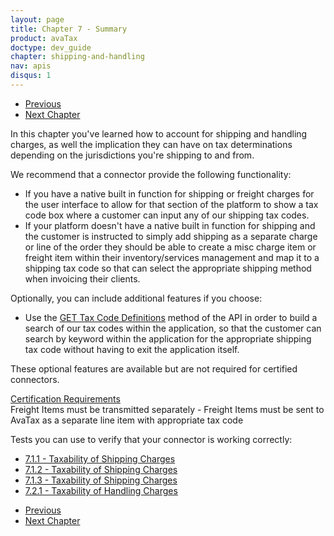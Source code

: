 ```yaml
---
layout: page
title: Chapter 7 - Summary
product: avaTax
doctype: dev_guide
chapter: shipping-and-handling
nav: apis
disqus: 1
---
```


<ul class="pager">
  <li class="previous"><a href="/avatax/dev-guide/shipping-and-handling/taxability-of-handling-charges"><i class="glyphicon glyphicon-chevron-left"></i>Previous</a></li>
  <li class="next"><a href="/avatax/dev-guide/exemptions/">Next Chapter<i class="glyphicon glyphicon-chevron-right"></i></a></li>
</ul>
In this chapter you've learned how to account for shipping and handling charges, as well the implication they can have on tax determinations depending on the jurisdictions you're shipping to and from.

We recommend that a connector provide the following functionality:
<ul class="dev-guide-list">
  <li>If you have a native built in function for shipping or freight charges for the user interface to allow for that section of the platform to show a tax code box where a customer can input any of our shipping tax codes.</li>
  <li>If your platform doesn't have a native built in function for shipping and the customer is instructed to simply add shipping as a separate charge or line of the order they should be able to create a misc charge item or freight item within their inventory/services management and map it to a shipping tax code so that can select the appropriate shipping method when invoicing their clients.</li>
</ul>

Optionally, you can include additional features if you choose:
<ul class="dev-guide-list">
  <li>Use the <a class="dev-guide-link" href="https://rest.avatax.com/swagger/ui/index.html#!/Definitions/ListTaxCodes">GET Tax Code Definitions</a> method of the API in order to build a search of our tax codes within the application, so that the customer can search by keyword within the application for the appropriate shipping tax code without having to exit the application itself.</li>
</ul>

These optional features are available but are not required for certified connectors.

<div class="dev-guide-certification">
<div class="dev-guide-certification-heading"><a href="/certification/avatax/use-tax/">Certification Requirements</a></div>
<div class="dev-guide-certification-content">
Freight Items must be transmitted separately - Freight Items must be sent to AvaTax as a separate line item with appropriate tax code
</div>
</div>

Tests you can use to verify that your connector is working correctly:
<ul class="dev-guide-list">
    <li><a class="dev-guide-link" href="/avatax/dev-guide/shipping-and-handling/taxability-of-shipping-charges/#test1">7.1.1 - Taxability of Shipping Charges</a></li>
    <li><a class="dev-guide-link" href="/avatax/dev-guide/shipping-and-handling/taxability-of-shipping-charges/#test2">7.1.2 - Taxability of Shipping Charges</a></li>
    <li><a class="dev-guide-link" href="/avatax/dev-guide/shipping-and-handling/taxability-of-shipping-charges/#test3">7.1.3 - Taxability of Shipping Charges</a></li>
    <li><a class="dev-guide-link" href="/avatax/dev-guide/shipping-and-handling/taxability-of-handling-charges/#test1">7.2.1 - Taxability of Handling Charges</a></li>
</ul>

<ul class="pager">
  <li class="previous"><a href="/avatax/dev-guide/shipping-and-handling/taxability-of-handling-charges"><i class="glyphicon glyphicon-chevron-left"></i>Previous</a></li>
  <li class="next"><a href="/avatax/dev-guide/exemptions/">Next Chapter<i class="glyphicon glyphicon-chevron-right"></i></a></li>
</ul>
